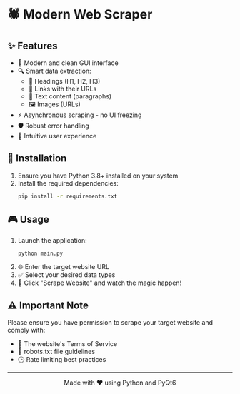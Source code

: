 # 🕷️ Modern Web Scraper


## ✨ Features

- 🎨 Modern and clean GUI interface
- 🔍 Smart data extraction:
  - 📑 Headings (H1, H2, H3)
  - 🔗 Links with their URLs
  - 📝 Text content (paragraphs)
  - 🖼️ Images (URLs)
- ⚡ Asynchronous scraping - no UI freezing
- 🛡️ Robust error handling
- 💫 Intuitive user experience

## 🚀 Installation

1. Ensure you have Python 3.8+ installed on your system
2. Install the required dependencies:
   ```bash
   pip install -r requirements.txt
   ```

## 🎮 Usage

1. Launch the application:
   ```bash
   python main.py
   ```
2. 🌐 Enter the target website URL
3. ✅ Select your desired data types
4. 🚀 Click "Scrape Website" and watch the magic happen!

## ⚠️ Important Note

Please ensure you have permission to scrape your target website and comply with:
- 📜 The website's Terms of Service
- 🤖 robots.txt file guidelines
- 🕒 Rate limiting best practices


---
<div align="center">
Made with ❤️ using Python and PyQt6
</div>
